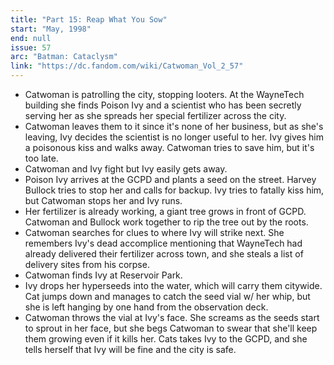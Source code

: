 ```yaml
---
title: "Part 15: Reap What You Sow"
start: "May, 1998"
end: null
issue: 57
arc: "Batman: Cataclysm"
link: "https://dc.fandom.com/wiki/Catwoman_Vol_2_57"
---
```


- Catwoman is patrolling the city, stopping looters. At the WayneTech building she finds Poison Ivy and a scientist who has been secretly serving her as she spreads her special fertilizer across the city. 
- Catwoman leaves them to it since it's none of her business, but as she's leaving, Ivy decides the scientist is no longer useful to her. Ivy gives him a poisonous kiss and walks away. Catwoman tries to save him, but it's too late. 
- Catwoman and Ivy fight but Ivy easily gets away. 
- Poison Ivy arrives at the GCPD and plants a seed on the street. Harvey Bullock tries to stop her and calls for backup. Ivy tries to fatally kiss him, but Catwoman stops her and Ivy runs. 
- Her fertilizer is already working, a giant tree grows in front of GCPD. Catwoman and Bullock work together to rip the tree out by the roots.
- Catwoman searches for clues to where Ivy will strike next. She remembers Ivy's dead accomplice mentioning that WayneTech had already delivered their fertilizer across town, and she steals a list of delivery sites from his corpse.
- Catwoman finds Ivy at Reservoir Park. 
- Ivy drops her hyperseeds into the water, which will carry them citywide. Cat jumps down and manages to catch the seed vial w/ her whip, but she is left hanging by one hand from the observation deck.
- Catwoman throws the vial at Ivy's face. She screams as the seeds start to sprout in her face, but she begs Catwoman to swear that she'll keep them growing even if it kills her. Cats takes Ivy to the GCPD, and she tells herself that Ivy will be fine and the city is safe.
